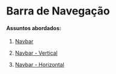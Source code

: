 # Barra de Navegação

#### Assuntos abordados: 

1. [Navbar](aulas/19.1-navbar)

2. [Navbar - Vertical](aulas/19.2-navbar-vertical)

3. [Navbar - Horizontal](aulas/19.3-navbar-horizontal)

   
